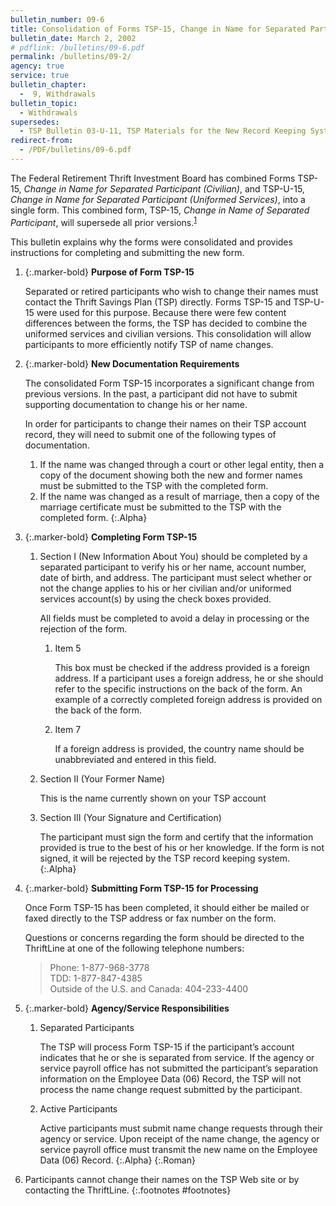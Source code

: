 ```yaml
---
bulletin_number: 09-6
title: Consolidation of Forms TSP-15, Change in Name for Separated Participant (Civilian), and TSP-U-15, Change in Name for Separated Participant (Uniformed Services)
bulletin_date: March 2, 2002
# pdflink: /bulletins/09-6.pdf
permalink: /bulletins/09-2/
agency: true
service: true
bulletin_chapter:
  -  9, Withdrawals
bulletin_topic:
  - Withdrawals
supersedes:
  - TSP Bulletin 03-U-11, TSP Materials for the New Record Keeping System, dated June 18, 2003
redirect-from:
  - /PDF/bulletins/09-6.pdf
---
```


The Federal Retirement Thrift Investment Board has combined Forms TSP-15, _Change in Name for Separated Participant (Civilian)_, and TSP-U-15, _Change in Name for Separated Participant (Uniformed Services)_, into a single form. This combined form, TSP-15, _Change in Name of Separated Participant_, will supersede all prior versions.<sup markdown="1">[1](#footnotes)</sup>

This bulletin explains why the forms were consolidated and provides instructions for completing and submitting the new form.

1. {:.marker-bold} **Purpose of Form TSP-15**   

   Separated or retired participants who wish to change their names must contact the Thrift Savings Plan (TSP) directly. Forms TSP-15 and TSP-U-15 were used for this purpose. Because there were few content differences between the forms, the TSP has decided to combine the uniformed services and civilian versions. This consolidation will allow participants to more efficiently notify TSP of name changes.
2. {:.marker-bold} **New Documentation Requirements**  

   The consolidated Form TSP-15 incorporates a significant change from previous versions. In the past, a participant did not have to submit supporting documentation to change his or her name.   

   In order for participants to change their names on their TSP account record, they will need to submit one of the following types of documentation.

   1. If the name was changed through a court or other legal entity, then a copy of the document showing both the new and former names must be submitted to the TSP with the completed form.
   2. If the name was changed as a result of marriage, then a copy of the marriage certificate must be submitted to the TSP with the completed form.
   {:.Alpha}
3. {:.marker-bold} **Completing Form TSP-15**

   1. Section I (New Information About You) should be completed by a separated participant to verify his or her name, account number, date of birth, and address. The participant must select whether or not the change applies to his or her civilian and/or uniformed services account(s) by using the check boxes provided.   

      All fields must be completed to avoid a delay in processing or the rejection of the form.
      1. Item 5   

         This box must be checked if the address provided is a foreign address. If a participant uses a foreign address, he or she should refer to the specific instructions on the back of the form. An example of a correctly completed foreign address is provided on the back of the form.
      2. Item 7   

         If a foreign address is provided, the country name should be unabbreviated and entered in this field.
   2. Section II (Your Former Name)   

      This is the name currently shown on your TSP account
   3. Section III (Your Signature and Certification)   

      The participant must sign the form and certify that the information provided is true to the best of his or her knowledge. If the form is not signed, it will be rejected by the TSP record keeping system.
   {:.Alpha}
4. {:.marker-bold} **Submitting Form TSP-15 for Processing**   

   Once Form TSP-15 has been completed, it should either be mailed or faxed directly to the TSP address or fax number on the form.   

   Questions or concerns regarding the form should be directed to the ThriftLine at one of the following telephone numbers:   

   > Phone: 1-877-968-3778   
   > TDD: 1-877-847-4385   
   > Outside of the U.S. and Canada: 404-233-4400

5. {:.marker-bold} **Agency/Service Responsibilities**

   1. Separated Participants   

      The TSP will process Form TSP-15 if the participant’s account indicates that he or she is separated from service. If the agency or service payroll office has not submitted the participant’s separation information on the Employee Data (06) Record, the TSP will not process the name change request submitted by the participant.
   2. Active Participants   

      Active participants <span class="underline">must</span> submit name change requests through their agency or service. Upon receipt of the name change, the agency or service payroll office must transmit the new name on the Employee Data (06) Record.
   {:.Alpha}
{:.Roman}

1. Participants cannot change their names on the TSP Web site or by contacting the ThriftLine.
{:.footnotes #footnotes}
